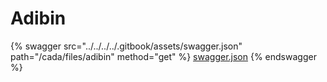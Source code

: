 # Adibin

{% swagger src="../../../../.gitbook/assets/swagger.json" path="/cada/files/adibin" method="get" %}
[swagger.json](../../../../.gitbook/assets/swagger.json)
{% endswagger %}
